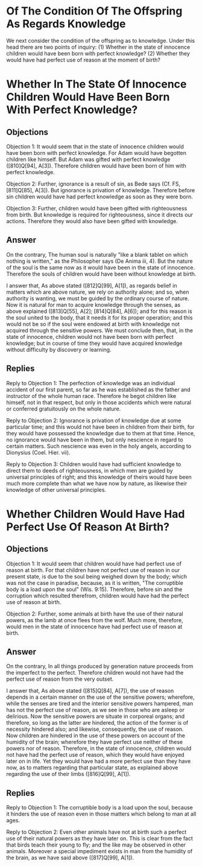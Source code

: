 # Of The Condition Of The Offspring As Regards Knowledge

We next consider the condition of the offspring as to knowledge. Under this head there are two points of inquiry:
(1) Whether in the state of innocence children would have been born with perfect knowledge?
(2) Whether they would have had perfect use of reason at the moment of birth?
# Whether In The State Of Innocence Children Would Have Been Born With Perfect Knowledge?

## Objections

Objection 1: It would seem that in the state of innocence children would have been born with perfect knowledge. For Adam would have begotten children like himself. But Adam was gifted with perfect knowledge ([810]Q[94], A[3]). Therefore children would have been born of him with perfect knowledge.

Objection 2: Further, ignorance is a result of sin, as Bede says (Cf. FS, [811]Q[85], A[3]). But ignorance is privation of knowledge. Therefore before sin children would have had perfect knowledge as soon as they were born.

Objection 3: Further, children would have been gifted with righteousness from birth. But knowledge is required for righteousness, since it directs our actions. Therefore they would also have been gifted with knowledge.

## Answer

On the contrary, The human soul is naturally "like a blank tablet on which nothing is written," as the Philosopher says (De Anima iii, 4). But the nature of the soul is the same now as it would have been in the state of innocence. Therefore the souls of children would have been without knowledge at birth.

I answer that, As above stated ([812]Q[99], A[1]), as regards belief in matters which are above nature, we rely on authority alone; and so, when authority is wanting, we must be guided by the ordinary course of nature. Now it is natural for man to acquire knowledge through the senses, as above explained ([813]Q[55], A[2]; [814]Q[84], A[6]); and for this reason is the soul united to the body, that it needs it for its proper operation; and this would not be so if the soul were endowed at birth with knowledge not acquired through the sensitive powers. We must conclude then, that, in the state of innocence, children would not have been born with perfect knowledge; but in course of time they would have acquired knowledge without difficulty by discovery or learning.

## Replies

Reply to Objection 1: The perfection of knowledge was an individual accident of our first parent, so far as he was established as the father and instructor of the whole human race. Therefore he begot children like himself, not in that respect, but only in those accidents which were natural or conferred gratuitously on the whole nature.

Reply to Objection 2: Ignorance is privation of knowledge due at some particular time; and this would not have been in children from their birth, for they would have possessed the knowledge due to them at that time. Hence, no ignorance would have been in them, but only nescience in regard to certain matters. Such nescience was even in the holy angels, according to Dionysius (Coel. Hier. vii).

Reply to Objection 3: Children would have had sufficient knowledge to direct them to deeds of righteousness, in which men are guided by universal principles of right; and this knowledge of theirs would have been much more complete than what we have now by nature, as likewise their knowledge of other universal principles.
# Whether Children Would Have Had Perfect Use Of Reason At Birth?

## Objections

Objection 1: It would seem that children would have had perfect use of reason at birth. For that children have not perfect use of reason in our present state, is due to the soul being weighed down by the body; which was not the case in paradise, because, as it is written, "The corruptible body is a load upon the soul" (Wis. 9:15). Therefore, before sin and the corruption which resulted therefrom, children would have had the perfect use of reason at birth.

Objection 2: Further, some animals at birth have the use of their natural powers, as the lamb at once flees from the wolf. Much more, therefore, would men in the state of innocence have had perfect use of reason at birth.

## Answer

On the contrary, In all things produced by generation nature proceeds from the imperfect to the perfect. Therefore children would not have had the perfect use of reason from the very outset.

I answer that, As above stated ([815]Q[84], A[7]), the use of reason depends in a certain manner on the use of the sensitive powers; wherefore, while the senses are tired and the interior sensitive powers hampered, man has not the perfect use of reason, as we see in those who are asleep or delirious. Now the sensitive powers are situate in corporeal organs; and therefore, so long as the latter are hindered, the action of the former is of necessity hindered also; and likewise, consequently, the use of reason. Now children are hindered in the use of these powers on account of the humidity of the brain; wherefore they have perfect use neither of these powers nor of reason. Therefore, in the state of innocence, children would not have had the perfect use of reason, which they would have enjoyed later on in life. Yet they would have had a more perfect use than they have now, as to matters regarding that particular state, as explained above regarding the use of their limbs ([816]Q[99], A[1]).

## Replies

Reply to Objection 1: The corruptible body is a load upon the soul, because it hinders the use of reason even in those matters which belong to man at all ages.

Reply to Objection 2: Even other animals have not at birth such a perfect use of their natural powers as they have later on. This is clear from the fact that birds teach their young to fly; and the like may be observed in other animals. Moreover a special impediment exists in man from the humidity of the brain, as we have said above ([817]Q[99], A[1]).
